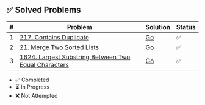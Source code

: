 ## ✅ Solved Problems
| #  | Problem | Solution | Status |
|----|---------|----------|--------|
1|[217. Contains Duplicate](https://leetcode.com/problems/contains-duplicate) | [Go](solutions/array/contains_duplicate.go)|✅
2|[21. Merge Two Sorted Lists](https://leetcode.com/problems/merge-two-sorted-lists) | [Go](solutions/linked-list/merge_two_sorted_lists.go)|✅
3|[1624. Largest Substring Between Two Equal Characters](https://leetcode.com/problems/largest-substring-between-two-equal-characters)|[Go](solutions/hash-table/1642.go)|✅


- ✅ Completed
- ⏳ In Progress
- ❌ Not Attempted
